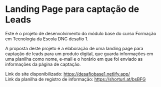 # Landing Page para captação de Leads
Este é o projeto de desenvolvimento do módulo base do curso Formação em Tecnologia da Escola DNC desafio 1.

A proposta deste projeto é a elaboração de uma landing page para captação de leads para um produto digital, que guarda informações em uma planilha como nome, e-mail e o horário em que foi enviado as informações da página de captação.

Link do site disponibilizado: https://desafiobase1.netlify.app/        
Link da planilha de registro de informação: https://shorturl.at/bsBFG
